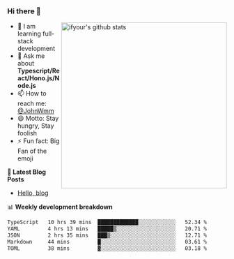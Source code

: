 ### Hi there 👋

<img style="width: 380px" align="right" src="https://github-readme-stats.vercel.app/api?username=ifyour&show_icons=true&theme=dark&card_width=280px&hide_title=true&hide=contribs&include_all_commits=true&count_private=true" alt="ifyour's github stats"/>


- 🌱  I am learning full-stack development
- 💬  Ask me about **Typescript/React/Hono.js/Node.js**
- 📫  How to reach me: [@JohnWmm](https://twitter.com/JohnWmm)
- 😄  Motto: Stay hungry, Stay foolish
- ⚡  Fun fact: Big Fan of the emoji


**📝 Latest Blog Posts**

<!-- BLOG-POST-LIST:START -->
- [Hello, blog](https://mingming.dev/posts/hello-blog)
<!-- BLOG-POST-LIST:END -->



📊 **Weekly development breakdown** 

<!-- [![wakatime](https://wakatime.com/badge/user/d2bc2102-a53a-4e4f-93d0-a8cbf4be2db4.svg)](https://wakatime.com/@d2bc2102-a53a-4e4f-93d0-a8cbf4be2db4) -->

<!--START_SECTION:waka-->

```txt
TypeScript   10 hrs 39 mins  █████████████░░░░░░░░░░░░   52.34 %
YAML         4 hrs 13 mins   █████▒░░░░░░░░░░░░░░░░░░░   20.71 %
JSON         2 hrs 35 mins   ███▒░░░░░░░░░░░░░░░░░░░░░   12.71 %
Markdown     44 mins         █░░░░░░░░░░░░░░░░░░░░░░░░   03.61 %
TOML         38 mins         ▓░░░░░░░░░░░░░░░░░░░░░░░░   03.18 %
```

<!--END_SECTION:waka-->


